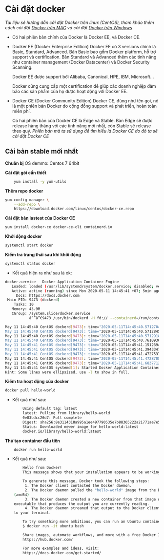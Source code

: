 # Cài đặt docker
*Tài liệu sẽ hướng dẫn cài đặt Docker trên linux (CentOS), tham khảo thêm cách cài đặt [Docker trên MAC](https://docs.docker.com/docker-for-mac/install/) và cài đặt [Docker trên Windows](https://docs.docker.com/docker-for-windows/install/)*
- Có hai phiên bản chính của Docker là Docker EE, và Docker CE.
 - Docker EE (Docker Enterprise Edition)
    Docker EE có 3 versions chính là Basic, Standard, Advanced. Bản Basic bao gồm Docker platform, hỗ trợ support và certification. Bản Standard và Advanced thêm các tính năng như container management (Docker Datacenter) và Docker Security Scanning.

    Docker EE được support bởi Alibaba, Canonical, HPE, IBM, Microsoft…

    Docker cũng cung cấp một certification để giúp các doanh nghiệp đảm bảo các sản phẩm của họ được hoạt động với Docker EE.
 - Docker CE (Docker Community Edition)
    Docker CE, đúng như tên gọi, nó là một phiên bản Docker do cộng đồng support và phát triển, hoàn toàn miễn phí.

    Có hai phiên bản của Docker CE là Edge và Stable. Bản Edge sẽ được release hàng tháng với các tính năng mới nhất, còn Stable sẽ release theo quý.
    *Phiên bản mà ta sử dụng để tìm hiểu là Docker CE do đó ta sẽ cài đặt Docker CE*
## Cài bản stable mới nhất
**Chuẩn bị** OS demmo: Centos 7 64bit

**Cài đặt gói cần thiết**

```sh
	yum install -y yum-utils
```

**Thêm repo docker**

```sh
yum-config-manager \
	--add-repo \
	https://download.docker.com/linux/centos/docker-ce.repo
```

**Cài đặt bản lastest của Docker CE**

```sh
yum install docker-ce docker-ce-cli containerd.io
```

**Khởi động docker**

```sh
systemctl start docker
```

**Kiểm tra trạng thái sau khi khởi động**

```sh
systemctl status docker
```

 - Kết quả hiện ra như sau là ok:
 
```sh
docker.service - Docker Application Container Engine
   Loaded: loaded (/usr/lib/systemd/system/docker.service; disabled; vendor preset: disabled)
   Active: active (running) since Mon 2020-05-11 14:45:41 +07; 5min ago
     Docs: https://docs.docker.com
 Main PID: 9473 (dockerd)
    Tasks: 10
   Memory: 43.9M
   CGroup: /system.slice/docker.service
           â””â”€9473 /usr/bin/dockerd -H fd:// --containerd=/run/containerd/cont...

May 11 14:45:40 CentOS dockerd[9473]: time="2020-05-11T14:45:40.571270410+0...pc
May 11 14:45:40 CentOS dockerd[9473]: time="2020-05-11T14:45:40.571284519+0...pc
May 11 14:45:40 CentOS dockerd[9473]: time="2020-05-11T14:45:40.571291869+0...pc
May 11 14:45:40 CentOS dockerd[9473]: time="2020-05-11T14:45:40.761093609+0...."
May 11 14:45:41 CentOS dockerd[9473]: time="2020-05-11T14:45:41.151239409+0...s"
May 11 14:45:41 CentOS dockerd[9473]: time="2020-05-11T14:45:41.394334701+0...."
May 11 14:45:41 CentOS dockerd[9473]: time="2020-05-11T14:45:41.472753705+0....8
May 11 14:45:41 CentOS dockerd[9473]: time="2020-05-11T14:45:41.472870858+0...n"
May 11 14:45:41 CentOS dockerd[9473]: time="2020-05-11T14:45:41.683771233+0...k"
May 11 14:45:41 CentOS systemd[1]: Started Docker Application Container Engine.
Hint: Some lines were ellipsized, use -l to show in full.
```

**Kiểm tra hoạt động của docker**
```sh
docker pull hello-world
```
- Kết quả như sau:
	
```sh
		Using default tag: latest
		latest: Pulling from library/hello-world
		0e03bdcc26d7: Pull complete 
		Digest: sha256:8e3114318a995a1ee497790535e7b88365222a21771ae7e53687ad76563e8e76
		Status: Downloaded newer image for hello-world:latest
		docker.io/library/hello-world:latest
```

**Thử tạo container đầu tiên**

```sh
	docker run hello-world
```

- Kết quả như sau: 
```sh
		Hello from Docker!
		This message shows that your installation appears to be working correctly.

		To generate this message, Docker took the following steps:
		 1. The Docker client contacted the Docker daemon.
		 2. The Docker daemon pulled the "hello-world" image from the Docker Hub.
    (amd64)
		 3. The Docker daemon created a new container from that image which runs the
    executable that produces the output you are currently reading.
		 4. The Docker daemon streamed that output to the Docker client, which sent it
    to your terminal.

		To try something more ambitious, you can run an Ubuntu container with:
		$ docker run -it ubuntu bash

		Share images, automate workflows, and more with a free Docker ID:
		https://hub.docker.com/

		For more examples and ideas, visit:
		https://docs.docker.com/get-started/
```